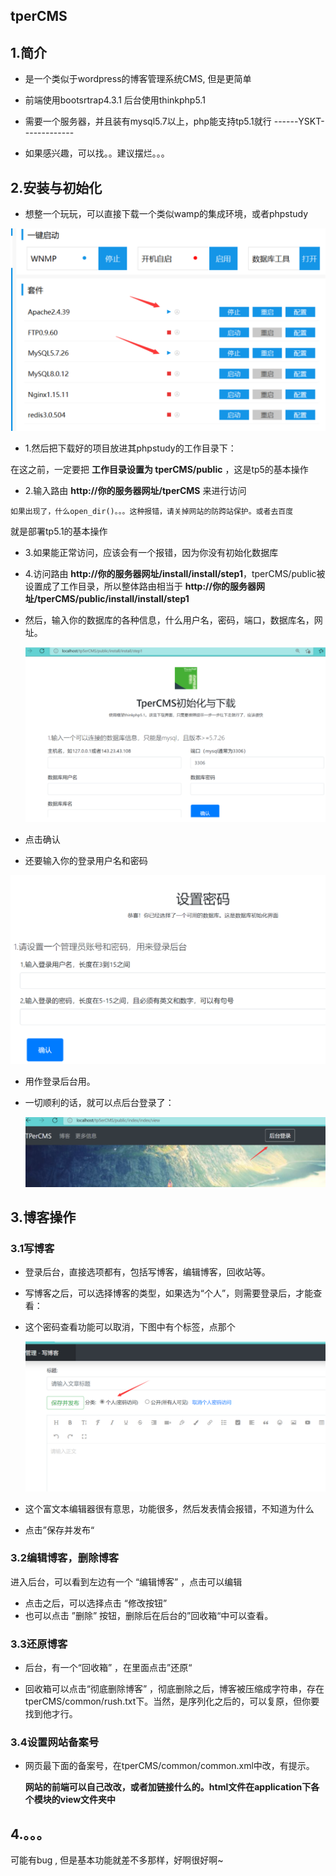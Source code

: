 ## tperCMS

##  1.简介

- 是一个类似于wordpress的博客管理系统CMS, 但是更简单

- 前端使用bootsrtrap4.3.1 后台使用thinkphp5.1
- 需要一个服务器，并且装有mysql5.7以上，php能支持tp5.1就行
------YSKT-------------
- 如果感兴趣，可以找。。建议摆烂。。。



##  2.安装与初始化

- 想整一个玩玩，可以直接下载一个类似wamp的集成环境，或者phpstudy

![image-20220223200347841](https://github.com/fight-fritten/tperCMS/blob/master/SCREENSHOT/1.png)

- 1.然后把下载好的项目放进其phpstudy的工作目录下：

在这之前，一定要把 **工作目录设置为 tperCMS/public**  ，这是tp5的基本操作

- 2.输入路由 **http://你的服务器网址/tperCMS** 来进行访问

```
如果出现了，什么open_dir()。。。这种报错，请关掉网站的防跨站保护。或者去百度
```

就是部署tp5.1的基本操作



- 3.如果能正常访问，应该会有一个报错，因为你没有初始化数据库

- 4.访问路由 **http://你的服务器网址/install/install/step1**，tperCMS/public被设置成了工作目录，所以整体路由相当于 **http://你的服务器网址/tperCMS/public/install/install/step1**

- 然后，输入你的数据库的各种信息，什么用户名，密码，端口，数据库名，网址。

  ![image-20220223205444733](https://github.com/fight-fritten/tperCMS/blob/master/SCREENSHOT/2.png)

- 点击确认

- 还要输入你的登录用户名和密码

![image-20220223205518781](https://github.com/fight-fritten/tperCMS/blob/master/SCREENSHOT/3.png)

- 用作登录后台用。

- 一切顺利的话，就可以点后台登录了：

  ![image-20220223205623912](https://github.com/fight-fritten/tperCMS/blob/master/SCREENSHOT/4.png)

## 3.博客操作



### 3.1写博客

- 登录后台，直接选项都有，包括写博客，编辑博客，回收站等。

- 写博客之后，可以选择博客的类型，如果选为“个人”，则需要登录后，才能查看：

- 这个密码查看功能可以取消，下图中有个标签，点那个

  ![image-20220223210546563](https://github.com/fight-fritten/tperCMS/blob/master/SCREENSHOT/5.png)

- 这个富文本编辑器很有意思，功能很多，然后发表情会报错，不知道为什么
- 点击”保存并发布“

### 3.2编辑博客，删除博客

进入后台，可以看到左边有一个  “编辑博客” ，点击可以编辑

- 点击之后，可以选择点击 “修改按钮”
- 也可以点击 ”删除” 按钮，删除后在后台的”回收箱“中可以查看。

### 3.3还原博客

- 后台，有一个“回收箱” ，在里面点击”还原“

- 回收箱可以点击“彻底删除博客” ，彻底删除之后，博客被压缩成字符串，存在tperCMS/common/rush.txt下。当然，是序列化之后的，可以复原，但你要找到他才行。

### 3.4设置网站备案号

- 网页最下面的备案号，在tperCMS/common/common.xml中改，有提示。

  

  **网站的前端可以自己改改，或者加链接什么的。html文件在application下各个模块的view文件夹中**

  

## 4.。。。

可能有bug ,  但是基本功能就差不多那样，好啊很好啊~
